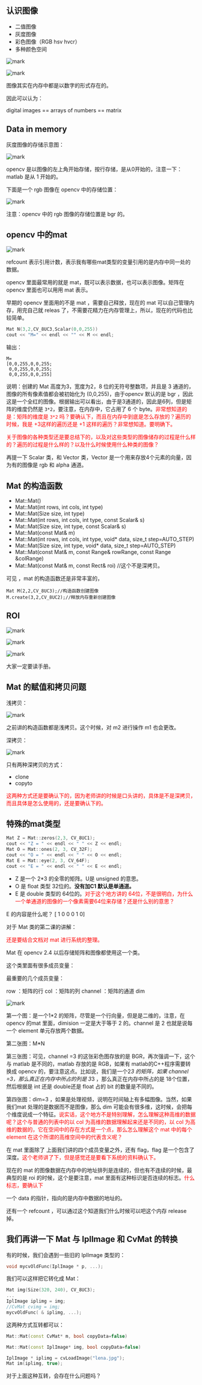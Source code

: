 ## 认识图像

- 二值图像
- 灰度图像
- 彩色图像（RGB hsv hvcr）
- 多种颜色空间

![mark](http://pacdb2bfr.bkt.clouddn.com/blog/image/180805/C2b07lk556.png?imageslim)

![mark](http://pacdb2bfr.bkt.clouddn.com/blog/image/180805/6FhI1Il0D7.png?imageslim)

图像其实在内存中都是以数字的形式存在的。

因此可以认为：

digital images == arrays of numbers == matrix

## Data in memory

灰度图像的存储示意图：

![mark](http://pacdb2bfr.bkt.clouddn.com/blog/image/180805/44dCFj1J5m.png?imageslim)

opencv 是以图像的左上角开始存储，按行存储，是从0开始的，注意一下：matlab 是从 1 开始的。

下面是一个 rgb 图像在 opencv 中的存储位置：

![mark](http://pacdb2bfr.bkt.clouddn.com/blog/image/180805/50EGFmCBB1.png?imageslim)

注意：opencv 中的 rgb 图像的存储位置是 bgr 的。




## opencv 中的mat

![mark](http://pacdb2bfr.bkt.clouddn.com/blog/image/180805/fE6hgcHE2f.png?imageslim)

refcount 表示引用计数，表示我有哪些mat类型的变量引用的是内存中同一处的数据。

opencv 里面最常用的就是 mat，既可以表示数据，也可以表示图像。矩阵在 opencv 里面也可以用用 mat 表示。

早期的 opencv 里面用的不是 mat ，需要自己释放，现在的 mat 可以自己管理内存，用完自己就  releas 了，不需要花精力在内存管理上，所以，现在的代码也比较简单。

```cpp
Mat N(3,2,CV_8UC3,Scalar(0,0,255))
cout << "M=" << endl << "" << M << endl;
```

输出：

```
M=
[0,0,255,0,0,255;
 0,0,255,0,0,255;
 0,0,255,0,0,255]
```

说明：创建的 Mat 高度为3，宽度为2，8 位的无符号整数项，并且是 3 通道的，图像的所有像素值都会被初始化为 (0,0,255)，由于opencv 默认的是 bgr ，因此这是一个全红的图像。根据输出可以看出，由于是3通道的，因此是6列，但是矩阵的维度仍然是 `3*2`，要注意，在内存中，它占用了 6 个 byte。<span style="color:red;">非常想知道的是：矩阵的维度是 `3*2` 吗？要确认下，而且在内存中到底是怎么存放的？遍历的时候，我是 +3这样的遍历还是  +1 这样的遍历？非常想知道。要明确下。</span>

<span style="color:red;">关于图像的各种类型还是要总结下的，以及对这些类型的图像储存的过程是什么样的？遍历的过程是什么样的？以及什么时候使用什么种类的图像？</span>

再提一下 Scalar 类，和 Vector 类，Vector 是一个用来存放4个元素的向量，因为有的图像是 rgb 和 alpha 通道。



## Mat 的构造函数

- Mat::Mat()
- Mat::Mat(int rows, int cols, int type)
- Mat::Mat(Size size, int type)
- Mat::Mat(int rows, int cols, int type, const Scalar& s)
- Mat::Mat(Size size, int type, const Scalar& s)
- Mat::Mat(const Mat& m)
- Mat::Mat(int rows, int cols, int type, void* data, size_t step=AUTO_STEP)
- Mat::Mat(Size size, int type, void* data, size_t step=AUTO_STEP)
- Mat::Mat(const Mat& m, const Range& rowRange, const Range &colRange)
- Mat::Mat(const Mat& m, const Rect& roi) //这个不是深拷贝。

可见 ，mat 的构造函数还是非常丰富的，

```
Mat M(2,2,CV_8UC3);//构造函数创建图像
M.create(3,2,CV_8UC2);//释放内存重新创建图像
```


## ROI

![mark](http://pacdb2bfr.bkt.clouddn.com/blog/image/180805/0AJ74Ggj1G.png?imageslim)

![mark](http://pacdb2bfr.bkt.clouddn.com/blog/image/180805/fbIj5AaJhb.png?imageslim)

![mark](http://pacdb2bfr.bkt.clouddn.com/blog/image/180805/bAbcfcGiDi.png?imageslim)

大家一定要读手册。


## Mat 的赋值和拷贝问题


浅拷贝：

![mark](http://pacdb2bfr.bkt.clouddn.com/blog/image/180805/J1bJff2k9H.png?imageslim)

之前讲的构造函数都是浅拷贝。这个时候，对 m2 进行操作 m1 也会更改。

深拷贝：

![mark](http://pacdb2bfr.bkt.clouddn.com/blog/image/180805/kJjGialDKc.png?imageslim)

只有两种深拷贝的方式：

- clone
- copyto

<span style="color:red;">这两种方式还是要确认下的，因为老师讲的时候是口头讲的，具体是不是深拷贝，而且具体是怎么使用的，还是要确认下的。</span>


## 特殊的mat类型

```cpp
Mat Z = Mat::zeros(2,3, CV_8UC1);
cout << "Z = " << endl << " " << Z << endl;
Mat O = Mat::ones(2, 3, CV_32F);
cout << "O = " << endl << " " << O << endl;
Mat E = Mat::eye(2, 3, CV_64F);
cout << "E = " << endl << " " << E << endl;
```

- Z 是一个 2*3 的全零的矩阵。U是 unsigned 的意思。
- O 是 float 类型 32位的。**没有加C1 默认是单通道。**
- E 是 double 类型的 64位的。<span style="color:red;">对于这个地方讲的 64位，不是很明白，为什么一个单通道的图像的一个像素需要64位来存储？还是什么别的意思？</span>

E 的内容是什么呢？
[ 1 0 0
  0 1 0]





对于 Mat 类的第二课的讲解：

<span style="color:red;">还是要结合文档对  mat 进行系统的整理。</span>

Mat 在 opencv 2.4 以后存储矩阵和图像都使用这一个类。

这个类里面有很多成员变量：

最重要的几个成员变量：

row ：矩阵的行
col ：矩阵的列
channel ：矩阵的通道
dim

![mark](http://pacdb2bfr.bkt.clouddn.com/blog/image/180805/FAgbfD89Kc.png?imageslim)

第一个图：是一个1*2 的矩阵，尽管是一个行向量，但是是二维的，注意，在 opencv 的mat 里面，dimision 一定是大于等于 2 的。channel 是 2 也就是说每一个 element 单元存放两个数据。

第二张图：M*N

第三张图：可见，channel =3 的这张彩色图存放的是 BGR，再次强调一下，这个与 matlab 是不同的，matlab 存放的是 RGB，如果有 matlab的C++程序需要转换成 opencv 的，要注意这点。比如说，我们是一个2*3 的矩阵，如果 channel =3，那么真正在内存中所占的列是 3*3 ，那么真正在内存中所占的是 18个位置，然后根据是 int 还是 double还是 float 占的 bit 的数量是不同的。

第四张图：dim=3 ，如果是处理视频，说明在时间轴上有多幅图像。当然，如果我们mat 处理的是数据而不是图像，那么 dim 可能会有很多维，这时候，会把每个维度说成一个特征。<span style="color:red;">说实话，这个地方不是特别理解，怎么理解这种高维的数据呢？这个与普通的列表中的以 col 为高维的数据理解起来还是不同的，以 col 为高维的数据的，它在空间中的存在方式是一个点，那么怎么理解这个 mat 中的每个element 在这个所谓的高维空间中的代表含义呢？</span>


在 mat 里面除了 上面我们讲的四个成员变量之外，还有 flag，flag 是一个包含了深度。<span style="color:red;">这个老师讲了下，但是感觉还是要看下系统的资料确认下。</span>

现在的 mat 的图像数据在内存中的地址排列是连续的，但也有不连续的时候，最典型的是 roi 的时候，这个是要注意，mat 里面有这种标识是否连续的标志。<span style="color:red;">什么标志，要确认下</span>

一个 data 的指针，指向的是内存中数据的地址的。

还有一个 refcount ，可以通过这个知道我们什么时候可以吧这个内存 release 掉。




## 我们再讲一下 Mat 与 IplImage 和 CvMat 的转换

有的时候，我们会遇到一些旧的 IplImage 类型的：

```cpp
void mycvOldFunc(IplImage * p, ...);
```

我们可以这样把它转化成 Mat：

```cpp
Mat img(Size(320, 240), CV_8UC3);
...
IplImage iplimg = img;
//CvMat cvimg = img;
mycvOldFunc( & iplimg, ...);
```

这两种方式互转都可以：

```cpp
Mat::Mat(const CvMat* m, bool copyData=false)

Mat::Mat(const IplImage* img, bool copyData=false)

IplImage * iplimg = cvLoadImage("lena.jpg");
Mat im(iplimg, true);
```

对于上面这种互转，会存在什么问题吗？
